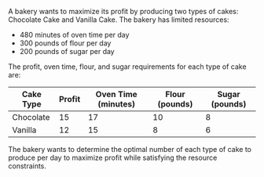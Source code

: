 A bakery wants to maximize its profit by producing two types of cakes: Chocolate Cake and Vanilla Cake. The bakery has limited resources:

- 480 minutes of oven time per day
- 300 pounds of flour per day
- 200 pounds of sugar per day

The profit, oven time, flour, and sugar requirements for each type of cake are:

| Cake Type |	Profit |	Oven Time (minutes) |	Flour (pounds) |	Sugar (pounds) |
| --- | --- | --- | --- | --- |
| Chocolate |	15 |	17 |	10 |	8 |
| Vanilla |	12 |	15 |	8 |	6 |

The bakery wants to determine the optimal number of each type of cake to produce per day to maximize profit while satisfying the resource constraints.